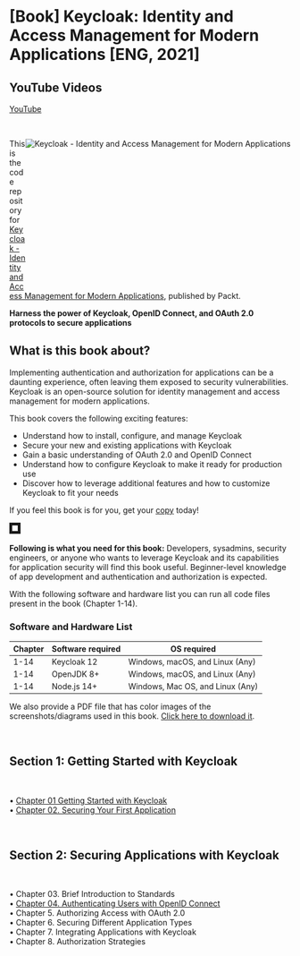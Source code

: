 # [Book] Keycloak: Identity and Access Management for Modern Applications [ENG, 2021]

## YouTube Videos

[YouTube](https://www.youtube.com/playlist?list=PLeLcvrwLe187DykEKXg-9Urd1Z6MQT61d)

<br/>

<a href="https://www.packtpub.com/product/keycloak-identity-and-access-management-for-modern-applications/9781800562493?utm_source=github&utm_medium=repository&utm_campaign=9781800562493"><img src="https://static.packt-cdn.com/products/9781800562493/cover/smaller" alt="Keycloak - Identity and Access Management for Modern Applications" height="256px" align="right"></a>

This is the code repository for [Keycloak - Identity and Access Management for Modern Applications](https://www.packtpub.com/product/keycloak-identity-and-access-management-for-modern-applications/9781800562493?utm_source=github&utm_medium=repository&utm_campaign=9781800562493), published by Packt.

**Harness the power of Keycloak, OpenID Connect, and OAuth 2.0 protocols to secure applications**

## What is this book about?

Implementing authentication and authorization for applications can be a daunting experience, often leaving them exposed to security vulnerabilities. Keycloak is an open-source solution for identity management and access management for modern applications.

This book covers the following exciting features:

- Understand how to install, configure, and manage Keycloak
- Secure your new and existing applications with Keycloak
- Gain a basic understanding of OAuth 2.0 and OpenID Connect
- Understand how to configure Keycloak to make it ready for production use
- Discover how to leverage additional features and how to customize Keycloak to fit your needs

If you feel this book is for you, get your [copy](https://www.amazon.com/dp/1800562497) today!

<a href="https://www.packtpub.com/?utm_source=github&utm_medium=banner&utm_campaign=GitHubBanner"><img src="https://raw.githubusercontent.com/PacktPublishing/GitHub/master/GitHub.png" alt="https://www.packtpub.com/" border="5" /></a>

**Following is what you need for this book:**
Developers, sysadmins, security engineers, or anyone who wants to leverage Keycloak and its capabilities for application security will find this book useful. Beginner-level knowledge of app development and authentication and authorization is expected.

With the following software and hardware list you can run all code files present in the book (Chapter 1-14).

### Software and Hardware List

| Chapter | Software required | OS required                      |
| ------- | ----------------- | -------------------------------- |
| 1-14    | Keycloak 12       | Windows, macOS, and Linux (Any)  |
| 1-14    | OpenJDK 8+        | Windows, macOS, and Linux (Any)  |
| 1-14    | Node.js 14+       | Windows, Mac OS, and Linux (Any) |

We also provide a PDF file that has color images of the screenshots/diagrams used in this book. [Click here to download it](http://www.packtpub.com/sites/default/files/downloads/9781800562493_ColorImages.pdf).

<br/>

## Section 1: Getting Started with Keycloak

<br/>

• [Chapter 01 Getting Started with Keycloak](docs/Chapter01.md)  
• [Chapter 02. Securing Your First Application](docs/Chapter02.md)

<br/>

## Section 2: Securing Applications with Keycloak

<br/>

• Chapter 03. Brief Introduction to Standards  
• [Chapter 04. Authenticating Users with OpenID Connect](docs/Chapter04.md)  
• Chapter 5. Authorizing Access with OAuth 2.0  
• Chapter 6. Securing Different Application Types  
• Chapter 7. Integrating Applications with Keycloak  
• Chapter 8. Authorization Strategies
